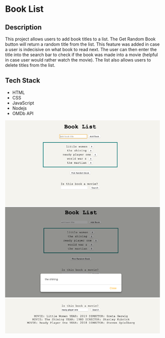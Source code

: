 # Book List

 ## Description

 This project allows users to add book titles to a list. The Get Random Book button will return a random title from the list. This feature was added in case a user is indecisive on what book to read next. The user can then enter the title into the search bar to check if the book was made into a movie (helpful in case user would rather watch the movie). The list also allows users to delete titles from the list. 

 ## Tech Stack 

 * HTML
 * CSS
 * JavaScript
 * Nodejs
 * OMDb API

 ![screenshot1](images/screenshot1.png)
 ![screenshot2](images/screenshot2.png)
 ![screenshot3](images/screenshot3.png)